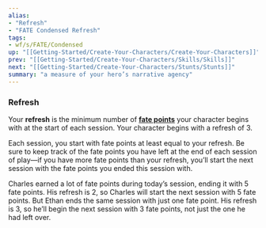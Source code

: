 ```yaml
---
alias:
- "Refresh"
- "FATE Condensed Refresh"
tags:
- wf/s/FATE/Condensed
up: "[[Getting-Started/Create-Your-Characters/Create-Your-Characters]]"
prev: "[[Getting-Started/Create-Your-Characters/Skills/Skills]]"
next: "[[Getting-Started/Create-Your-Characters/Stunts/Stunts]]"
summary: "a measure of your hero’s narrative agency"
---
```

### Refresh

Your **refresh** is the minimum number of **[fate points](../../../Aspects-and-Fate-Points/Aspects-and-Fate-Points.md)** your character begins with at the start of each session. Your character begins with a refresh of 3.

Each session, you start with fate points at least equal to your refresh. Be sure to keep track of the fate points you have left at the end of each session of play—if you have more fate points than your refresh, you’ll start the next session with the fate points you ended this session with.

Charles earned a lot of fate points during today’s session, ending it with 5 fate points. His refresh is 2, so Charles will start the next session with 5 fate points. But Ethan ends the same session with just one fate point. His refresh is 3, so he’ll begin the next session with 3 fate points, not just the one he had left over.